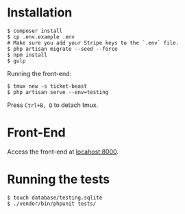 # Installation

```
$ composer install
$ cp .env.example .env
# Make sure you add your Stripe keys to the `.env` file.
$ php artisan migrate --seed --force
$ npm install
$ gulp
```

Running the front-end:

```
$ tmux new -s ticket-beast
$ php artisan serve --env=testing
```

Press `Ctrl+B, D` to detach tmux.

# Front-End

Access the front-end at [locahost:8000](http://localhost:8000).

# Running the tests

```
$ touch database/testing.sqlite
$ ./vendor/bin/phpunit tests/
```
